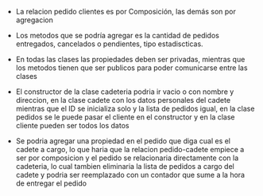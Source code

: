  * La relacion pedido clientes es por Composición, las demás son por agregacion

 * Los metodos que se podría agregar es la cantidad de pedidos entregados, cancelados o pendientes, tipo estadiscticas.
 
 * En todas las clases las propiedades deben ser privadas, mientras que los metodos tienen que ser publicos para poder comunicarse entre las clases

 * El constructor de la clase cadeteria podria ir vacio o con nombre y direccion, en la clase cadete con los datos personales del cadete mientras que el ID se inicializa solo y la lista de pedidos igual, en la clase pedidos se le puede pasar el cliente en el constructor y en la clase cliente pueden ser todos los datos

 * Se podria agregar una propiedad en el pedido que diga cual es el cadete a cargo, lo que haria que la relacion pedido-cadete empiece a ser por composicion y el pedido se relacionaria directamente con la cadeteria, lo cual tambien eliminaria la lista de pedidos a cargo del cadete y podria ser reemplazado con un contador que sume a la hora de entregar el pedido
 
